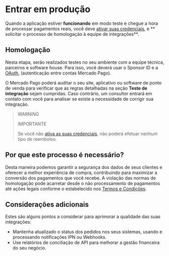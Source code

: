 # Entrar em produção

Quando a aplicação estiver **funcionando** em modo teste e chegue a hora de processar pagamentos reais, você deve [ativar suas credenciais]([FAKER][CREDENTIALS][URL]), e ** solicitar o processo de homologação à equipe de integrações**.

## Homologação

Nesta etapa, serão realizados testes no seu ambiente com a equipe técnica, parceiros e software house. Para isso, você deverá usar o Sponsor ID e a [OAuth](/developers/pt/guides/additional-content/security/oauth/introduction), (autenticação entre contas Mercado Pago).

O Mercado Pago poderá auditar o seu site, aplicativo ou software de ponto de venda para verificar que as regras detalhadas na seção **Teste de integração** sejam cumpridas. Caso contrário, um consultor entrará em contato com você para analisar se existe a necessidade de corrigir sua integração.

> WARNING
>
> IMPORTANTE
>
> Se você não [ativa as suas credenciais]([FAKER][CREDENTIALS][URL]), não poderá efetuar nenhum tipo de reembolso.

## Por que este processo é necessário?

Desta maneira podemos garantir a segurança dos dados de seus clientes e oferecer a melhor experiência de compra, contribuindo para maximizar a conversão dos pagamentos que você recebe. A violação das normas de homologação pode acarretar desde o não processamento de pagamentos até ações legais conforme o estabelecido nos [Termos e Condições](https://www.mercadopago[FAKER][URL][DOMAIN]/ajuda/termos-e-condicoes_300).

## Considerações adicionais

Estes são alguns pontos a considerar para aprimorar a qualidade das suas integrações:

* Mantenha atualizado o status dos pedidos nos seus sistemas, usando e processando notificações IPN ou Webhooks.
* Use relatórios de conciliação de API para melhorar a gestão financeira do seu negócio.

